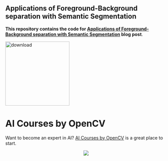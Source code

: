## Applications of Foreground-Background separation with Semantic Segmentation

**This repository contains the code for [Applications of Foreground-Background separation with Semantic Segmentation](https://www.learnopencv.com/applications-of-foreground-background-separation-with-semantic-segmentation/) blog post**.

[<img src="https://learnopencv.com/wp-content/uploads/2022/07/download-button-e1657285155454.png" alt="download" width="200">](https://www.dropbox.com/sh/n10qek00uoh1dqn/AADC89ZU-sYeTIpycvzHbOQ-a?dl=1)

# AI Courses by OpenCV

Want to become an expert in AI? [AI Courses by OpenCV](https://opencv.org/courses/) is a great place to start. 

<a href="https://opencv.org/courses/">
<p align="center"> 
<img src="https://learnopencv.com/wp-content/uploads/2023/01/AI-Courses-By-OpenCV-Github.png">
</p>
</a>
